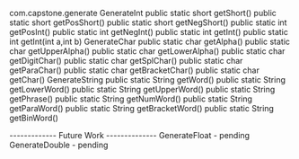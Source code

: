 com.capstone.generate
    GenerateInt
        public static short getShort()
        public static short getPosShort()
        public static short getNegShort()
        public static int getPosInt()
        public static int getNegInt()
        public static int getInt()
        public static int getInt(int a,int b)
    GenerateChar
        public static char getAlpha()
        public static char getUpperAlpha()
        public static char getLowerAlpha()
        public static  char getDigitChar()
        public static  char getSplChar()
        public static char getParaChar()
        public static char getBracketChar()
        public static char getChar()
    GenerateString
        public static String getWord()
        public static String getLowerWord()
        public static String getUpperWord()
        public static String getPhrase()
        public static String getNumWord()
        public static String getParaWord()
        public static String getBracketWord()
        public static String getBinWord()
        

------------- Future Work --------------
    GenerateFloat
        - pending
    GenerateDouble
        - pending




